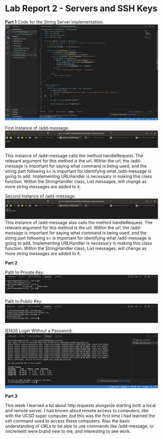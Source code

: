 # Lab Report 2 - Servers and SSH Keys

**Part 1**
Code for the String Server implementation:
![image](Screenshot%202023-10-22%20at%2010.00.11%20AM.png)

First Instance of /add-message:
![image](FirstAddMessage.png)

This instance of /add-message calls the method handleRequest. The relevant argument for this method is the url. Within the url, the /add-message is important for saying what command is being used, and the string part following s= is important for identifying what /add-message is going to add. Implementing URLHandler is necessary in making this class function. Within the StringHandler class, List<String> messages, will change as more string messages are added to it.

Second Instance of /add-message:
![image](SecondAddMessage.png)
This instance of /add-message also calls the method handleRequest. The relevant argument for this method is the url. Within the url, the /add-message is important for saying what command is being used, and the string part following s= is important for identifying what /add-message is going to add. Implementing URLHandler is necessary in making this class function. Within the StringHandler class, List<String> messages, will change as more string messages are added to it.


**Part 2**

Path to Private Key:
![image](PrivateKey.png)

Path to Public Key:
![image](PublicKey.png)

IENG6 Login Without a Password:
![iamge](NoPasswordSSH.png)

**Part 3**

This week I learned a lot about http requests alongside starting both a local and remote server. I had known about remote access to computers, like with the UCSD super computer, but this was the first time I had learned the ssh command used to access these computers. Also the basic understanding of URLs to be able to use commands like /add-message, or /increment were brand new to me, and interesting to see work.
